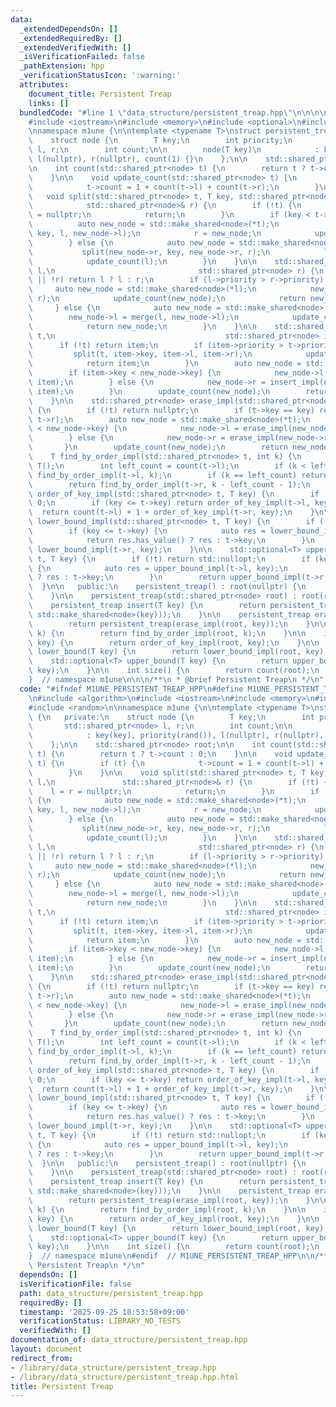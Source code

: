 ```yaml
---
data:
  _extendedDependsOn: []
  _extendedRequiredBy: []
  _extendedVerifiedWith: []
  _isVerificationFailed: false
  _pathExtension: hpp
  _verificationStatusIcon: ':warning:'
  attributes:
    document_title: Persistent Treap
    links: []
  bundledCode: "#line 1 \"data_structure/persistent_treap.hpp\"\n\n\n\n#include <algorithm>\n\
    #include <iostream>\n#include <memory>\n#include <optional>\n#include <random>\n\
    \nnamespace m1une {\n\ntemplate <typename T>\nstruct persistent_treap {\n   private:\n\
    \    struct node {\n        T key;\n        int priority;\n        std::shared_ptr<node>\
    \ l, r;\n        int count;\n\n        node(T key)\n            : key(key), priority(rand()),\
    \ l(nullptr), r(nullptr), count(1) {}\n    };\n\n    std::shared_ptr<node> root;\n\
    \n    int count(std::shared_ptr<node> t) {\n        return t ? t->count : 0;\n\
    \    }\n\n    void update_count(std::shared_ptr<node> t) {\n        if (t) {\n\
    \            t->count = 1 + count(t->l) + count(t->r);\n        }\n    }\n\n \
    \   void split(std::shared_ptr<node> t, T key, std::shared_ptr<node>& l,\n   \
    \            std::shared_ptr<node>& r) {\n        if (!t) {\n            l = r\
    \ = nullptr;\n            return;\n        }\n        if (key < t->key) {\n  \
    \          auto new_node = std::make_shared<node>(*t);\n            split(new_node->l,\
    \ key, l, new_node->l);\n            r = new_node;\n            update_count(r);\n\
    \        } else {\n            auto new_node = std::make_shared<node>(*t);\n \
    \           split(new_node->r, key, new_node->r, r);\n            l = new_node;\n\
    \            update_count(l);\n        }\n    }\n\n    std::shared_ptr<node> merge(std::shared_ptr<node>\
    \ l,\n                                std::shared_ptr<node> r) {\n        if (!l\
    \ || !r) return l ? l : r;\n        if (l->priority > r->priority) {\n       \
    \     auto new_node = std::make_shared<node>(*l);\n            new_node->r = merge(new_node->r,\
    \ r);\n            update_count(new_node);\n            return new_node;\n   \
    \     } else {\n            auto new_node = std::make_shared<node>(*r);\n    \
    \        new_node->l = merge(l, new_node->l);\n            update_count(new_node);\n\
    \            return new_node;\n        }\n    }\n\n    std::shared_ptr<node> insert_impl(std::shared_ptr<node>\
    \ t,\n                                      std::shared_ptr<node> item) {\n  \
    \      if (!t) return item;\n        if (item->priority > t->priority) {\n   \
    \         split(t, item->key, item->l, item->r);\n            update_count(item);\n\
    \            return item;\n        }\n        auto new_node = std::make_shared<node>(*t);\n\
    \        if (item->key < new_node->key) {\n            new_node->l = insert_impl(new_node->l,\
    \ item);\n        } else {\n            new_node->r = insert_impl(new_node->r,\
    \ item);\n        }\n        update_count(new_node);\n        return new_node;\n\
    \    }\n\n    std::shared_ptr<node> erase_impl(std::shared_ptr<node> t, T key)\
    \ {\n        if (!t) return nullptr;\n        if (t->key == key) return merge(t->l,\
    \ t->r);\n        auto new_node = std::make_shared<node>(*t);\n        if (key\
    \ < new_node->key) {\n            new_node->l = erase_impl(new_node->l, key);\n\
    \        } else {\n            new_node->r = erase_impl(new_node->r, key);\n \
    \       }\n        update_count(new_node);\n        return new_node;\n    }\n\n\
    \    T find_by_order_impl(std::shared_ptr<node> t, int k) {\n        if (!t) return\
    \ T();\n        int left_count = count(t->l);\n        if (k < left_count) return\
    \ find_by_order_impl(t->l, k);\n        if (k == left_count) return t->key;\n\
    \        return find_by_order_impl(t->r, k - left_count - 1);\n    }\n\n    int\
    \ order_of_key_impl(std::shared_ptr<node> t, T key) {\n        if (!t) return\
    \ 0;\n        if (key <= t->key) return order_of_key_impl(t->l, key);\n      \
    \  return count(t->l) + 1 + order_of_key_impl(t->r, key);\n    }\n\n    std::optional<T>\
    \ lower_bound_impl(std::shared_ptr<node> t, T key) {\n        if (!t) return std::nullopt;\n\
    \        if (key <= t->key) {\n            auto res = lower_bound_impl(t->l, key);\n\
    \            return res.has_value() ? res : t->key;\n        }\n        return\
    \ lower_bound_impl(t->r, key);\n    }\n\n    std::optional<T> upper_bound_impl(std::shared_ptr<node>\
    \ t, T key) {\n        if (!t) return std::nullopt;\n        if (key < t->key)\
    \ {\n            auto res = upper_bound_impl(t->l, key);\n            return res.has_value()\
    \ ? res : t->key;\n        }\n        return upper_bound_impl(t->r, key);\n  \
    \  }\n\n   public:\n    persistent_treap() : root(nullptr) {\n        srand(time(NULL));\n\
    \    }\n\n    persistent_treap(std::shared_ptr<node> root) : root(root) {}\n\n\
    \    persistent_treap insert(T key) {\n        return persistent_treap(insert_impl(root,\
    \ std::make_shared<node>(key)));\n    }\n\n    persistent_treap erase(T key) {\n\
    \        return persistent_treap(erase_impl(root, key));\n    }\n\n    T find_by_order(int\
    \ k) {\n        return find_by_order_impl(root, k);\n    }\n\n    int order_of_key(T\
    \ key) {\n        return order_of_key_impl(root, key);\n    }\n\n    std::optional<T>\
    \ lower_bound(T key) {\n        return lower_bound_impl(root, key);\n    }\n\n\
    \    std::optional<T> upper_bound(T key) {\n        return upper_bound_impl(root,\
    \ key);\n    }\n\n    int size() {\n        return count(root);\n    }\n};\n\n\
    }  // namespace m1une\n\n\n/**\n * @brief Persistent Treap\n */\n"
  code: "#ifndef M1UNE_PERSISTENT_TREAP_HPP\n#define M1UNE_PERSISTENT_TREAP_HPP 1\n\
    \n#include <algorithm>\n#include <iostream>\n#include <memory>\n#include <optional>\n\
    #include <random>\n\nnamespace m1une {\n\ntemplate <typename T>\nstruct persistent_treap\
    \ {\n   private:\n    struct node {\n        T key;\n        int priority;\n \
    \       std::shared_ptr<node> l, r;\n        int count;\n\n        node(T key)\n\
    \            : key(key), priority(rand()), l(nullptr), r(nullptr), count(1) {}\n\
    \    };\n\n    std::shared_ptr<node> root;\n\n    int count(std::shared_ptr<node>\
    \ t) {\n        return t ? t->count : 0;\n    }\n\n    void update_count(std::shared_ptr<node>\
    \ t) {\n        if (t) {\n            t->count = 1 + count(t->l) + count(t->r);\n\
    \        }\n    }\n\n    void split(std::shared_ptr<node> t, T key, std::shared_ptr<node>&\
    \ l,\n               std::shared_ptr<node>& r) {\n        if (!t) {\n        \
    \    l = r = nullptr;\n            return;\n        }\n        if (key < t->key)\
    \ {\n            auto new_node = std::make_shared<node>(*t);\n            split(new_node->l,\
    \ key, l, new_node->l);\n            r = new_node;\n            update_count(r);\n\
    \        } else {\n            auto new_node = std::make_shared<node>(*t);\n \
    \           split(new_node->r, key, new_node->r, r);\n            l = new_node;\n\
    \            update_count(l);\n        }\n    }\n\n    std::shared_ptr<node> merge(std::shared_ptr<node>\
    \ l,\n                                std::shared_ptr<node> r) {\n        if (!l\
    \ || !r) return l ? l : r;\n        if (l->priority > r->priority) {\n       \
    \     auto new_node = std::make_shared<node>(*l);\n            new_node->r = merge(new_node->r,\
    \ r);\n            update_count(new_node);\n            return new_node;\n   \
    \     } else {\n            auto new_node = std::make_shared<node>(*r);\n    \
    \        new_node->l = merge(l, new_node->l);\n            update_count(new_node);\n\
    \            return new_node;\n        }\n    }\n\n    std::shared_ptr<node> insert_impl(std::shared_ptr<node>\
    \ t,\n                                      std::shared_ptr<node> item) {\n  \
    \      if (!t) return item;\n        if (item->priority > t->priority) {\n   \
    \         split(t, item->key, item->l, item->r);\n            update_count(item);\n\
    \            return item;\n        }\n        auto new_node = std::make_shared<node>(*t);\n\
    \        if (item->key < new_node->key) {\n            new_node->l = insert_impl(new_node->l,\
    \ item);\n        } else {\n            new_node->r = insert_impl(new_node->r,\
    \ item);\n        }\n        update_count(new_node);\n        return new_node;\n\
    \    }\n\n    std::shared_ptr<node> erase_impl(std::shared_ptr<node> t, T key)\
    \ {\n        if (!t) return nullptr;\n        if (t->key == key) return merge(t->l,\
    \ t->r);\n        auto new_node = std::make_shared<node>(*t);\n        if (key\
    \ < new_node->key) {\n            new_node->l = erase_impl(new_node->l, key);\n\
    \        } else {\n            new_node->r = erase_impl(new_node->r, key);\n \
    \       }\n        update_count(new_node);\n        return new_node;\n    }\n\n\
    \    T find_by_order_impl(std::shared_ptr<node> t, int k) {\n        if (!t) return\
    \ T();\n        int left_count = count(t->l);\n        if (k < left_count) return\
    \ find_by_order_impl(t->l, k);\n        if (k == left_count) return t->key;\n\
    \        return find_by_order_impl(t->r, k - left_count - 1);\n    }\n\n    int\
    \ order_of_key_impl(std::shared_ptr<node> t, T key) {\n        if (!t) return\
    \ 0;\n        if (key <= t->key) return order_of_key_impl(t->l, key);\n      \
    \  return count(t->l) + 1 + order_of_key_impl(t->r, key);\n    }\n\n    std::optional<T>\
    \ lower_bound_impl(std::shared_ptr<node> t, T key) {\n        if (!t) return std::nullopt;\n\
    \        if (key <= t->key) {\n            auto res = lower_bound_impl(t->l, key);\n\
    \            return res.has_value() ? res : t->key;\n        }\n        return\
    \ lower_bound_impl(t->r, key);\n    }\n\n    std::optional<T> upper_bound_impl(std::shared_ptr<node>\
    \ t, T key) {\n        if (!t) return std::nullopt;\n        if (key < t->key)\
    \ {\n            auto res = upper_bound_impl(t->l, key);\n            return res.has_value()\
    \ ? res : t->key;\n        }\n        return upper_bound_impl(t->r, key);\n  \
    \  }\n\n   public:\n    persistent_treap() : root(nullptr) {\n        srand(time(NULL));\n\
    \    }\n\n    persistent_treap(std::shared_ptr<node> root) : root(root) {}\n\n\
    \    persistent_treap insert(T key) {\n        return persistent_treap(insert_impl(root,\
    \ std::make_shared<node>(key)));\n    }\n\n    persistent_treap erase(T key) {\n\
    \        return persistent_treap(erase_impl(root, key));\n    }\n\n    T find_by_order(int\
    \ k) {\n        return find_by_order_impl(root, k);\n    }\n\n    int order_of_key(T\
    \ key) {\n        return order_of_key_impl(root, key);\n    }\n\n    std::optional<T>\
    \ lower_bound(T key) {\n        return lower_bound_impl(root, key);\n    }\n\n\
    \    std::optional<T> upper_bound(T key) {\n        return upper_bound_impl(root,\
    \ key);\n    }\n\n    int size() {\n        return count(root);\n    }\n};\n\n\
    }  // namespace m1une\n#endif  // M1UNE_PERSISTENT_TREAP_HPP\n\n/**\n * @brief\
    \ Persistent Treap\n */\n"
  dependsOn: []
  isVerificationFile: false
  path: data_structure/persistent_treap.hpp
  requiredBy: []
  timestamp: '2025-09-25 18:53:58+09:00'
  verificationStatus: LIBRARY_NO_TESTS
  verifiedWith: []
documentation_of: data_structure/persistent_treap.hpp
layout: document
redirect_from:
- /library/data_structure/persistent_treap.hpp
- /library/data_structure/persistent_treap.hpp.html
title: Persistent Treap
---
```


